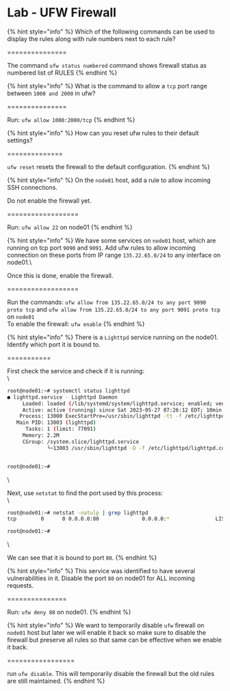 # Lab - UFW Firewall



{% hint style="info" %}
Which of the following commands can be used to display the rules along with rule numbers next to each rule?

\===============

The command `ufw status numbered` command shows firewall status as numbered list of RULES
{% endhint %}



{% hint style="info" %}
What is the command to allow a `tcp` port range between `1000 and 2000` in ufw?

\===============

Run: `ufw allow 1000:2000/tcp`
{% endhint %}



{% hint style="info" %}
How can you reset ufw rules to their default settings?

\==============

`ufw reset` resets the firewall to the default configuration.
{% endhint %}



{% hint style="info" %}
On the `node01` host, add a rule to allow incoming SSH connections.



Do not enable the firewall yet.

\==================

Run: `ufw allow 22` on node01
{% endhint %}



{% hint style="info" %}
We have some services on `node01` host, which are running on tcp port `9090` and `9091`. Add ufw rules to allow incoming connection on these ports from IP range `135.22.65.0/24` to any interface on node01.\


Once this is done, enable the firewall.

\==================

Run the commands: `ufw allow from 135.22.65.0/24 to any port 9090 proto tcp` and `ufw allow from 135.22.65.0/24 to any port 9091 proto tcp` on `node01`\
To enable the firewall: `ufw enable`
{% endhint %}



{% hint style="info" %}
There is a `Lighttpd` service running on the node01. Identify which port it is bound to.

\===========

First check the service and check if it is running:\
\


```sh
root@node01:~# systemctl status lighttpd
● lighttpd.service - Lighttpd Daemon
     Loaded: loaded (/lib/systemd/system/lighttpd.service; enabled; vendor preset: enabled)
     Active: active (running) since Sat 2023-05-27 07:26:12 EDT; 10min ago
    Process: 13000 ExecStartPre=/usr/sbin/lighttpd -tt -f /etc/lighttpd/lighttpd.conf (code=exited, status=0/SUCCESS)
   Main PID: 13003 (lighttpd)
      Tasks: 1 (limit: 77091)
     Memory: 2.2M
     CGroup: /system.slice/lighttpd.service
             └─13003 /usr/sbin/lighttpd -D -f /etc/lighttpd/lighttpd.conf


root@node01:~#  
```

\


Next, use `netstat` to find the port used by this process:\
\


```sh
root@node01:~# netstat -natulp | grep lighttpd 
tcp        0      0 0.0.0.0:80              0.0.0.0:*               LISTEN      13003/lighttpd

root@node01:~# 
```

\


We can see that it is bound to port `80`.
{% endhint %}



{% hint style="info" %}
This service was identified to have several vulnerabilities in it. Disable the port `80` on node01 for ALL incoming requests.

\===============

Run: `ufw deny 80` on node01.
{% endhint %}



{% hint style="info" %}
We want to temporarily disable `ufw` firewall on `node01` host but later we will enable it back so make sure to disable the firewall but preserve all rules so that same can be effective when we enable it back.

\=================

run `ufw disable`. This will temporarily disable the firewall but the old rules are still maintained.
{% endhint %}
